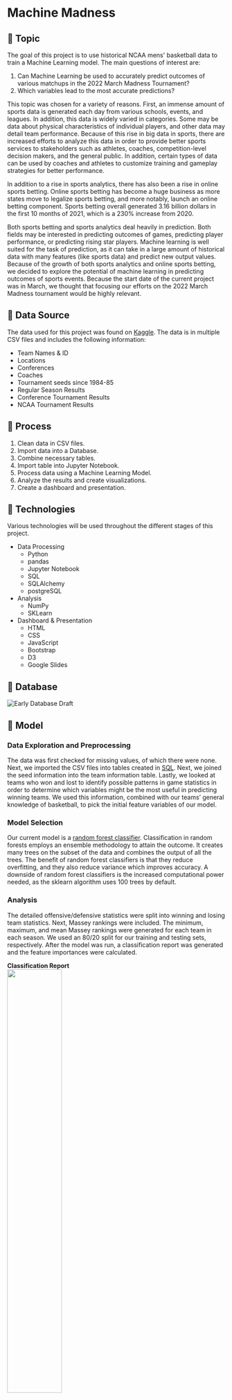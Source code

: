 # Machine Madness

## :basketball: Topic
The goal of this project is to use historical NCAA mens' basketball data to train a Machine Learning model. The main questions of interest are:

1. Can Machine Learning be used to accurately predict outcomes of various matchups in the 2022 March Madness Tournament?
2. Which variables lead to the most accurate predictions? 

This topic was chosen for a variety of reasons. First, an immense amount of sports data is generated each day from various schools, events, and leagues. In addition, this data is widely varied in categories. Some may be data about physical characteristics of individual players, and other data may detail team performance. Because of this rise in big data in sports, there are increased efforts to analyze this data in order to provide better sports services to stakeholders such as athletes, coaches, competition-level decision makers, and the general public. In addition, certain types of data can be used by coaches and athletes to customize training and gameplay strategies for better performance. 

In addition to a rise in sports analytics, there has also been a rise in online sports betting. Online sports betting has become a huge business as more states move to legalize sports betting, and more notably, launch an online betting component. Sports betting overall generated 3.16 billion dollars in the first 10 months of 2021, which is a 230% increase from 2020. 

Both sports betting and sports analytics deal heavily in prediction. Both fields may be interested in predicting outcomes of games, predicting player performance, or predicting rising star players. Machine learning is well suited for the task of prediction, as it can take in a large amount of historical data with many features (like sports data) and predict new output values. Because of the growth of both sports analytics and online sports betting, we decided to explore the potential of machine learning in predicting outcomes of sports events. Because the start date of the current project was in March, we thought that focusing our efforts on the 2022 March Madness tournament would be highly relevant. 

## :basketball: Data Source
The data used for this project was found on [Kaggle](https://www.kaggle.com/c/mens-march-mania-2022/data). The data is in multiple CSV files and includes the following information:
- Team Names & ID
- Locations
- Conferences
- Coaches
- Tournament seeds since 1984-85 
- Regular Season Results
- Conference Tournament Results
- NCAA Tournament Results

## :basketball: Process
1. Clean data in CSV files. 
2. Import data into a Database.
3. Combine necessary tables. 
4. Import table into Jupyter Notebook.
5. Process data using a Machine Learning Model.
6. Analyze the results and create visualizations.
7. Create a dashboard and presentation. 

## :basketball: Technologies
Various technologies will be used throughout the different stages of this project. 

- Data Processing
    - Python
    - pandas
    - Jupyter Notebook
    - SQL
    - SQLAlchemy
    - postgreSQL
- Analysis
    - NumPy
    - SKLearn
- Dashboard & Presentation
    - HTML
    - CSS
    - JavaScript
    - Bootstrap
    - D3
    - Google Slides

## :basketball: Database
![Early Database Draft](https://github.com/racruz25/group_project/blob/7e8fccca97d6ce185a010533508062b3ce405ca2/Screen%20Shot%202022-03-20%20at%2010.35.24%20PM.png)

## :basketball: Model
### Data Exploration and Preprocessing
The data was first checked for missing values, of which there were none. Next, we imported the CSV files into tables created in [SQL](SQL/updated_sql_queries.txt). Next, we joined the seed information into the team information table. Lastly, we looked at teams who won and lost to identify possible patterns in game statistics in order to determine which variables might be the most useful in predicting winning teams. We used this information, combined with our teams’ general knowledge of basketball, to pick the initial feature variables of our model.

### Model Selection
Our current model is a [random forest classifier](rf_model.ipynb). Classification in random forests employs an ensemble methodology to attain the outcome. It creates many trees on the subset of the data and combines the output of all the trees. The benefit of random forest classifiers is that they reduce overfitting, and they also reduce variance which improves accuracy. A downside of random forest classifiers is the increased computational power needed, as the sklearn algorithm uses 100 trees by default. 

### Analysis
The detailed offensive/defensive statistics were split into winning and losing team statistics. Next, Massey rankings were included. The minimum, maximum, and mean Massey rankings were generated for each team in each season. We used an 80/20 split for our training and testing sets, respectively. After the model was run, a classification report was generated and the feature importances were calculated. 

**Classification Report**    
<img src="resources/classification_report.png" height="50%" width="50%">

**Top Ten Features**     
<img src="resources/final_top10_features.png" height="50%" width="50%">

## :basketball: Dashboard
When first launching the dashboard, the header and navigagtion bar will fill the user's screen. To proceed other sections, the user can either scroll or click on the section title in the navbar. 

<img src="resources/mm-header-2.png">

The general layout of the rest of the dashboard will resemble the layout in the image below:

<img src="resources/mm-storyboard.png">

The navbar will remain stickied to the top, so even as the user scrolls the navbar remains visible at the top of their screen. This will allow the user to easily jump between sections.

The first section of our dashboard will include a background section which will give information on our topic and the purpose of the analysis, as well as the data and tools used to complete the analysis. Next will be a section that will include information about model selection and images from the analysis phase. The last major section will be the results section, where the focus will be a filterable table. The user will be able to filter the predicted game results by either one team, or the a specific matchup of two teams. This will be done by selecting a given team from a dropdown list to the left of the table. These dropdown lists will include a text input search feature so an individual will not have to scroll to find a given team. At the bottom of the page there will be a small section which will list the team members and include each user's email and links to each team member’s github profiles. 

HTML will be used along with Bootstrap for the general layout, and CSS will be used to style the dashboard. Popper will be used to create the searchable dropdown menus. Javascript will be used along with D3 to populate the filterable table. 


## :basketball: Presentation
The Google Slides presentation for this project can be found here: [Machine Madness Presentation](https://docs.google.com/presentation/d/1_0r-Ifx1cumsOJh4Ke97PbYVbtlrDqmavh7X7dyavLg/edit?usp=sharing)

## :basketball: Team Information
### Members
- [Rick Cruz](https://github.com/racruz25)
- [Javi Garcia](https://github.com/l-javier-garcia)
- [Ali Herington](https://github.com/alilynnh)
- [Chris Llewellyn](https://github.com/chllrisll)

### Communication Protocols
- Team Slack channel will be checked frequently
- Zoom meetings will occur every Saturday
- Google Docs will be used for planning collaboratively 



